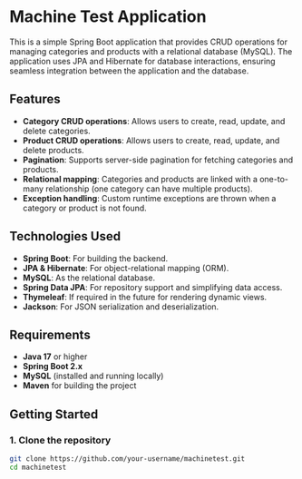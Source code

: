 # Machine Test Application

This is a simple Spring Boot application that provides CRUD operations for managing categories and products with a relational database (MySQL). The application uses JPA and Hibernate for database interactions, ensuring seamless integration between the application and the database.

## Features

- **Category CRUD operations**: Allows users to create, read, update, and delete categories.
- **Product CRUD operations**: Allows users to create, read, update, and delete products.
- **Pagination**: Supports server-side pagination for fetching categories and products.
- **Relational mapping**: Categories and products are linked with a one-to-many relationship (one category can have multiple products).
- **Exception handling**: Custom runtime exceptions are thrown when a category or product is not found.

## Technologies Used

- **Spring Boot**: For building the backend.
- **JPA & Hibernate**: For object-relational mapping (ORM).
- **MySQL**: As the relational database.
- **Spring Data JPA**: For repository support and simplifying data access.
- **Thymeleaf**: If required in the future for rendering dynamic views.
- **Jackson**: For JSON serialization and deserialization.

## Requirements

- **Java 17** or higher
- **Spring Boot 2.x**
- **MySQL** (installed and running locally)
- **Maven** for building the project

## Getting Started

### 1. Clone the repository
```bash
git clone https://github.com/your-username/machinetest.git
cd machinetest
